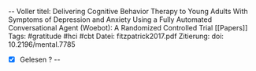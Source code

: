 --
Voller titel: Delivering Cognitive Behavior Therapy to Young Adults With
Symptoms of Depression and Anxiety Using a Fully Automated
Conversational Agent (Woebot): A Randomized Controlled Trial
[[Papers]]
Tags: #gratitude #hci #cbt 
Datei: fitzpatrick2017.pdf
Zitierung: doi: 10.2196/mental.7785
- [x] Gelesen ?
--


